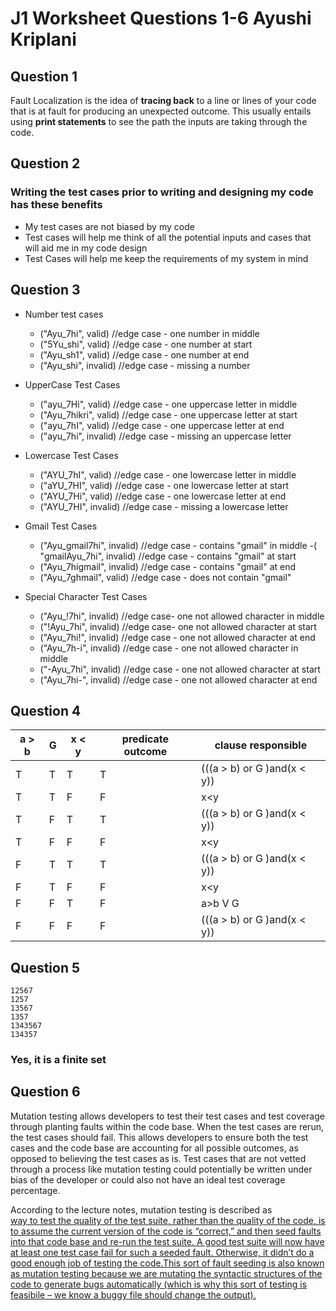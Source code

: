 # J1 Worksheet Questions 1-6 Ayushi Kriplani 
## Question 1 
Fault Localization is the idea of **tracing back** to a line or lines of your code that is at fault for producing an unexpected outcome. This usually entails using **print statements** to see the path the inputs are taking through the code. 

## Question 2 
### Writing the test cases prior to writing and designing my code has these benefits 
- My test cases are not biased by my code
- Test cases will help me think of all the potential inputs and cases that will aid me in my code design 
- Test Cases will help me keep the requirements of my system in mind 

## Question 3 
- Number test cases 
    - ("Ayu_7hi", valid)  //edge case - one number in middle
    - ("5Yu_shi", valid)  //edge case - one number at start
    - ("Ayu_sh1", valid)  //edge case - one number at end
    - ("Ayu_shi", invalid)  //edge case - missing a number

- UpperCase Test Cases
    - ("ayu_7Hi", valid) //edge case - one uppercase letter in middle
    - ("Ayu_7hikri", valid) //edge case -  one uppercase letter at start
    - ("ayu_7hI", valid) //edge case - one uppercase letter at end
    - ("ayu_7hi", invalid) //edge case - missing an uppercase letter 

- Lowercase Test Cases 
    - ("AYU_7hI", valid) //edge case - one lowercase letter in middle
    - ("aYU_7HI", valid) //edge case -  one lowercase letter at start
    - ("AYU_7Hi", valid) //edge case - one lowercase letter at end
    - ("AYU_7HI", invalid) //edge case - missing a lowercase letter 

- Gmail Test Cases 
    - ("Ayu_gmail7hi", invalid)  //edge case - contains "gmail" in middle
    -( "gmailAyu_7hi", invalid)  //edge case - contains "gmail" at start
    - ("Ayu_7higmail", invalid)  //edge case - contains "gmail" at end
    - ("Ayu_7ghmail", valid)  //edge case - does not contain "gmail" 

- Special Character Test Cases
    - ("Ayu_!7hi", invalid) //edge case- one not allowed character in middle 
    - ("!Ayu_7hi", invalid) //edge case- one not allowed character at start
    - ("Ayu_7hi!", invalid) //edge case - one not allowed character at end 
    - ("Ayu_7h-i", invalid) //edge case - one not allowed character in middle 
    - ("-Ayu_7hi", invalid) //edge case - one not allowed character at start
    - ("Ayu_7hi-", invalid) //edge case - one not allowed character at end

## Question 4  
| a > b | G | x < y | predicate outcome |	clause responsible |
| ----  | - | ----- | ----------------- | -------------------- |
|T |T|T|T|(((a > b) or G )and(x < y))|
|T|T|F|F|x<y|
|T|F|T|T|(((a > b) or G )and(x < y))|
|T|F|F|F|x<y|
|F|T|T|T|(((a > b) or G )and(x < y))|
|F|T|F|F|x<y|
|F|F|T|F|a>b V G|
|F|F|F|F|(((a > b) or G )and(x < y))|

## Question 5
```
12567
1257
13567
1357
1343567
134357
```

### Yes, it is a finite set 

## Question 6 
Mutation testing allows developers to test their test cases and test coverage through planting faults within the code base. When the test cases are rerun, the test cases should fail. This allows developers to ensure both the test cases and the code base are accounting for all possible outcomes, as opposed to believing the test cases as is. Test cases that are not vetted through a process like mutation testing could potentially be written under bias of the developer or could also not have an ideal test coverage percentage. 

According to the lecture notes, mutation testing is described as  
[way to test the quality of the test suite, rather than the quality of the code, is to assume the current version of the code is “correct,” and then seed faults into that code base and re-run the test suite. A good test suite will now have at least one test case fail for such a seeded fault. Otherwise, it didn’t do a good enough job of testing the code.This sort of fault seeding is also known as mutation testing because we are mutating the syntactic structures of the code to generate bugs automatically (which is why this sort of testing is feasibile – we know a buggy file should change the output).](https://cs2113-f24.github.io/j/software_testing)